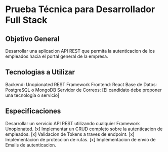 # Prueba Técnica para Desarrollador Full Stack

## Objetivo General 

 Desarrollar una aplicacion API REST que permita la autenticacion de los empleados hacia el portal general de la empresa.

 ## Tecnologias a Utilizar

Backend: Unopionated REST Framework
Frontend: React 
Base de Datos: PostgreSQL o MongoDB
Servidor de Correos: [El candidato debe proponer una tecnología o servicio]

## Especificaciones

Desarrollar un servicio API REST utilizando cualquier Framework Unopionated.
[x] Implementar un CRUD completo sobre la autenticacion de empleados.
[x] Validacion de Tokens a traves de endpoint.
[x] Implementacion de proteccion de rutas.
[x] Implementacion de envio de Emails de autenticacion.

